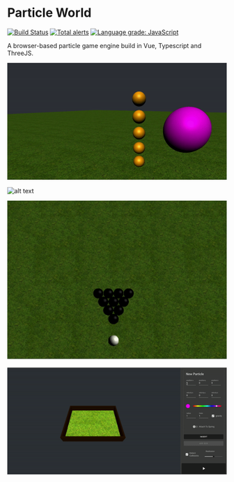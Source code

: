 # Particle World
[![Build Status](https://travis-ci.com/limqiying/particle-world.svg?branch=master)](https://travis-ci.com/limqiying/particle-world)
[![Total alerts](https://img.shields.io/lgtm/alerts/g/limqiying/particle-world.svg?logo=lgtm&logoWidth=18)](https://lgtm.com/projects/g/limqiying/particle-world/alerts/)
[![Language grade: JavaScript](https://img.shields.io/lgtm/grade/javascript/g/limqiying/particle-world.svg?logo=lgtm&logoWidth=18)](https://lgtm.com/projects/g/limqiying/particle-world/context:javascript)

A browser-based particle game engine build in Vue, Typescript and ThreeJS. 

![alt text](public/readme-images/ball-hit.gif)

![alt text](public/readme-images/ball-explosion.gif)

![alt text](public/readme-images/pool.gif)

![alt text](public/readme-images/spring-spin.gif)
